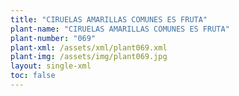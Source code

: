 ```yaml
---
title: "CIRUELAS AMARILLAS COMUNES ES FRUTA"
plant-name: "CIRUELAS AMARILLAS COMUNES ES FRUTA"
plant-number: "069"
plant-xml: /assets/xml/plant069.xml
plant-img: /assets/img/plant069.jpg
layout: single-xml
toc: false
---
```

